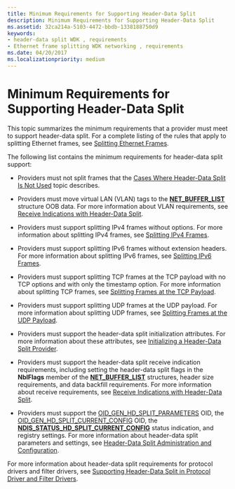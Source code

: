 ```yaml
---
title: Minimum Requirements for Supporting Header-Data Split
description: Minimum Requirements for Supporting Header-Data Split
ms.assetid: 32ca214a-5103-4472-bbdb-1338188750d9
keywords:
- header-data split WDK , requirements
- Ethernet frame splitting WDK networking , requirements
ms.date: 04/20/2017
ms.localizationpriority: medium
---
```


# Minimum Requirements for Supporting Header-Data Split





This topic summarizes the minimum requirements that a provider must meet to support header-data split. For a complete listing of the rules that apply to splitting Ethernet frames, see [Splitting Ethernet Frames](splitting-ethernet-frames.md).

The following list contains the minimum requirements for header-data split support:

-   Providers must not split frames that the [Cases Where Header-Data Split Is Not Used](cases-where-header-data-split-is-not-used.md) topic describes.

-   Providers must move virtual LAN (VLAN) tags to the [**NET\_BUFFER\_LIST**](https://msdn.microsoft.com/library/windows/hardware/ff568388) structure OOB data. For more information about VLAN requirements, see [Receive Indications with Header-Data Split](receive-indications-with-header-data-split.md).

-   Providers must support splitting IPv4 frames without options. For more information about splitting IPv4 frames, see [Splitting IPv4 Frames](splitting-ipv4-frames.md).

-   Providers must support splitting IPv6 frames without extension headers. For more information about splitting IPv6 frames, see [Splitting IPv6 Frames](splitting-ipv6-frames.md).

-   Providers must support splitting TCP frames at the TCP payload with no TCP options and with only the timestamp option. For more information about splitting TCP frames, see [Splitting Frames at the TCP Payload](splitting-frames-at-the-tcp-payload.md).

-   Providers must support splitting UDP frames at the UDP payload. For more information about splitting UDP frames, see [Splitting Frames at the UDP Payload](splitting-frames-at-the-udp-payload.md).

-   Providers must support the header-data split initialization attributes. For more information about these attributes, see [Initializing a Header-Data Split Provider](initializing-a-header-data-split-provider.md).

-   Providers must support the header-data split receive indication requirements, including setting the header-data split flags in the **NblFlags** member of the [**NET\_BUFFER\_LIST**](https://msdn.microsoft.com/library/windows/hardware/ff568388) structures, header size requirements, and data backfill requirements. For more information about receive requirements, see [Receive Indications with Header-Data Split](receive-indications-with-header-data-split.md).

-   Providers must support the [OID\_GEN\_HD\_SPLIT\_PARAMETERS](https://msdn.microsoft.com/library/windows/hardware/ff569587) OID, the [OID\_GEN\_HD\_SPLIT\_CURRENT\_CONFIG](https://msdn.microsoft.com/library/windows/hardware/ff569586) OID, the [**NDIS\_STATUS\_HD\_SPLIT\_CURRENT\_CONFIG**](https://msdn.microsoft.com/library/windows/hardware/ff567370) status indication, and registry settings. For more information about header-data split parameters and settings, see [Header-Data Split Administration and Configuration](header-data-split-administration-and-configuration.md).

For more information about header-data split requirements for protocol drivers and filter drivers, see [Supporting Header-Data Split in Protocol Driver and Filter Drivers](supporting-header-data-split-in-protocol-driver-and-filter-drivers.md).

 

 





